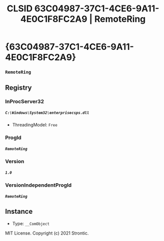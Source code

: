 ﻿---
title: "CLSID 63C04987-37C1-4CE6-9A11-4E0C1F8FC2A9 | RemoteRing"
excerpt: What is COM-Object CLSID 63C04987-37C1-4CE6-9A11-4E0C1F8FC2A9?
---

# {63C04987-37C1-4CE6-9A11-4E0C1F8FC2A9}

### `RemoteRing`

## Registry


### InProcServer32

##### `C:\Windows\System32\enterprisecsps.dll`
* ThreadingModel: `Free`

### ProgId

##### `RemoteRing`

### Version

##### `1.0`

### VersionIndependentProgId

##### `RemoteRing`

## Instance

* Type: `__ComObject`

MIT License. Copyright (c) 2021 Strontic.


